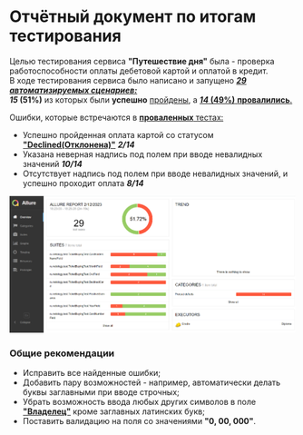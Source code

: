 # Отчётный документ по итогам тестирования

Целью тестирования сервиса **"Путешествие дня"** была - проверка работоспособности оплаты 
дебетовой картой и оплатой в кредит.   
В ходе тестирования сервиса было написано и запущено [**_29 автоматизируемых сценариев:_**](https://github.com/UniverseQA/Diploma/blob/main/docs/Plan.md#%D0%BF%D0%BE%D0%BB%D0%B5-%D0%BD%D0%BE%D0%BC%D0%B5%D1%80-%D0%BA%D0%B0%D1%80%D1%82%D1%8B)  
**_15_ (51%)** из которых были **успешно** [пройдены](https://github.com/UniverseQA/Diploma/blob/4c94e8a2690b9e0e2282d8d6bc22c07eb682934e/src/test/java/ru/netology/test/TicketBuyingTest.java), а [**_14_ (49%)** **провалились**.](https://github.com/UniverseQA/Diploma/issues)  

Ошибки, которые встречаются в [**проваленных** тестах:](https://github.com/UniverseQA/Diploma/issues)
- Успешно пройденная оплата картой со статусом [**"Declined(Отклонена)"**](https://github.com/UniverseQA/Diploma/blob/main/docs/Plan.md#%D0%BF%D0%BE%D0%BB%D0%B5-%D0%BD%D0%BE%D0%BC%D0%B5%D1%80-%D0%BA%D0%B0%D1%80%D1%82%D1%8B) **_2/14_**  
- Указана неверная надпись под полем при вводе невалидных значений **_10/14_**  
- Отсутствует надпись под полем при вводе невалидных значений, и успешно проходит оплата **_8/14_**  

![image](https://github.com/UniverseQA/Diploma/blob/main/png/report-allure.png?raw=true)

### Общие рекомендации 
- Исправить все найденные ошибки;  
- Добавить пару возможностей - например, автоматически делать буквы заглавными при вводе строчных;    
- Убрать возможность ввода любых других символов в поле [**"Владелец"**](https://github.com/UniverseQA/Diploma/blob/main/docs/Plan.md#%D0%BF%D0%BE%D0%BB%D0%B5-%D0%B2%D0%BB%D0%B0%D0%B4%D0%B5%D0%BB%D0%B5%D1%86) кроме заглавных латинских букв;  
- Поставить валидацию на поля со значениями **"0, 00, 000"**.
